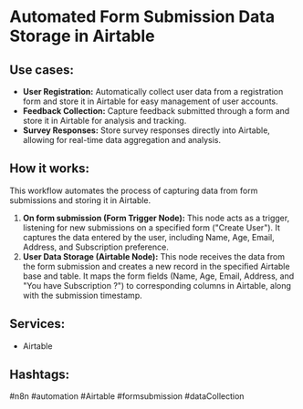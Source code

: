 # Automated Form Submission Data Storage in Airtable

## Use cases:

- **User Registration:** Automatically collect user data from a registration form and store it in Airtable for easy management of user accounts.
- **Feedback Collection:** Capture feedback submitted through a form and store it in Airtable for analysis and tracking.
- **Survey Responses:** Store survey responses directly into Airtable, allowing for real-time data aggregation and analysis.

## How it works:

This workflow automates the process of capturing data from form submissions and storing it in Airtable.

1.  **On form submission (Form Trigger Node):** This node acts as a trigger, listening for new submissions on a specified form ("Create User"). It captures the data entered by the user, including Name, Age, Email, Address, and Subscription preference.
2.  **User Data Storage (Airtable Node):** This node receives the data from the form submission and creates a new record in the specified Airtable base and table.  It maps the form fields (Name, Age, Email, Address, and "You have Subscription ?") to corresponding columns in Airtable, along with the submission timestamp.

## Services:

-   Airtable

## Hashtags:

#n8n #automation #Airtable #formsubmission #dataCollection
